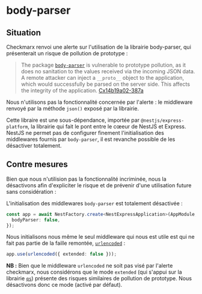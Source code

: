 # body-parser

## Situation

Checkmarx renvoi une alerte sur l'utilisation de la librairie body-parser, qui présenterait un risque de pollution de prototype :

> The package [`body-parser`](https://github.com/expressjs/body-parser) is vulnerable to prototype pollution, as it does no sanitation to the values received via the incoming JSON data. A remote attacker can inject a `__proto__` object to the application, which would successfully be parsed on the server side. This affects the integrity of the application. [Cx14b19a02-387a](https://gist.github.com/rgrove/3ea9421b3912235e978f55e291f19d5d/revisions)

Nous n'utilisons pas la fonctionnalité concernée par l'alerte : le middleware renvoyé par la méthode `json()` exposé par la librairie.

Cette libraire est une sous-dépendance, importée par `@nestjs/express-platform`, la librairie qui fait le pont entre le cœeur de NestJS et Express. NestJS ne permet pas de configurer finement l'initialisation des middlewares fournis par `body-parser`, il est revanche possible de les désactiver totalement.

## Contre mesures

Bien que nous n'utilision pas la fonctionnalité incriminée, nous la désactivons afin d'expliciter le risque et de prévenir d'une utilisation future sans considération :

L'initialisation des middlewares `body-parser` est totalement désactivée :

```typescript
const app = await NestFactory.create<NestExpressApplication>(AppModule, {
  bodyParser: false,
});
```

Nous initialisons nous même le seul middleware qui nous est utile est qui ne fait pas partie de la faille remontée, [`urlencoded`](https://github.com/expressjs/body-parser#bodyparserurlencodedoptions) :

```typescript
app.use(urlencoded({ extended: false }));
```

**NB :** Bien que le middleware `urlencoded` ne soit pas visé par l'alerte checkmarx, nous considérons que le mode `extended` (qui s'appui sur la librairie [`qs`](https://github.com/ljharb/qs)) présente des risques similaires de pollution de prototype. Nous désactivons donc ce mode (activé par défaut).
